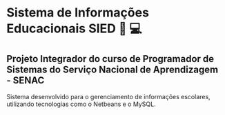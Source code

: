 # Sistema de Informações Educacionais SIED 🏫 💻
## Projeto Integrador do curso de Programador de Sistemas do Serviço Nacional de Aprendizagem - SENAC

Sistema desenvolvido para o gerenciamento de informações escolares, utilizando tecnologias como o Netbeans e o MySQL.
